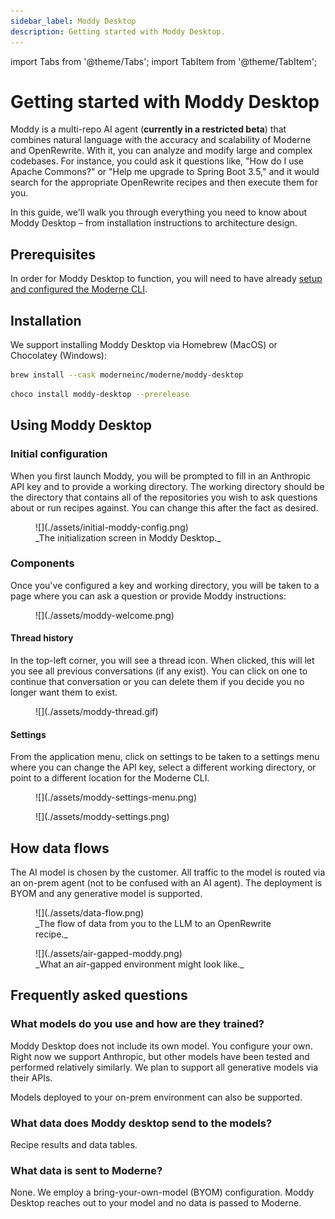 ```yaml
---
sidebar_label: Moddy Desktop
description: Getting started with Moddy Desktop.
---
```


import Tabs from '@theme/Tabs';
import TabItem from '@theme/TabItem';

# Getting started with Moddy Desktop

Moddy is a multi-repo AI agent (**currently in a restricted beta**) that combines natural language with the accuracy and scalability of Moderne and OpenRewrite. With it, you can analyze and modify large and complex codebases. For instance, you could ask it questions like, "How do I use Apache Commons?" or "Help me upgrade to Spring Boot 3.5," and it would search for the appropriate OpenRewrite recipes and then execute them for you.

In this guide, we'll walk you through everything you need to know about Moddy Desktop – from installation instructions to architecture design.

## Prerequisites

In order for Moddy Desktop to function, you will need to have already [setup and configured the Moderne CLI](../moderne-cli/getting-started/cli-intro.md).

## Installation

We support installing Moddy Desktop via Homebrew (MacOS) or Chocolatey (Windows):

<Tabs>
<TabItem value="homebrew" label="Homebrew (MacOS)">

```bash
brew install --cask moderneinc/moderne/moddy-desktop
```

</TabItem>

<TabItem value="chocolatey" label="Chocolatey (Windows)">

```bash
choco install moddy-desktop --prerelease
```
</TabItem>
</Tabs>

## Using Moddy Desktop

### Initial configuration

When you first launch Moddy, you will be prompted to fill in an Anthropic API key and to provide a working directory. The working directory should be the directory that contains all of the repositories you wish to ask questions about or run recipes against. You can change this after the fact as desired.

<figure>
  ![](./assets/initial-moddy-config.png)
  <figcaption>_The initialization screen in Moddy Desktop._</figcaption>
</figure>

### Components

Once you've configured a key and working directory, you will be taken to a page where you can ask a question or provide Moddy instructions:

<figure>
  ![](./assets/moddy-welcome.png)
  <figcaption></figcaption>
</figure>

#### Thread history

In the top-left corner, you will see a thread icon. When clicked, this will let you see all previous conversations (if any exist). You can click on one to continue that conversation or you can delete them if you decide you no longer want them to exist.

<figure>
  ![](./assets/moddy-thread.gif)
  <figcaption></figcaption>
</figure>

#### Settings

From the application menu, click on settings to be taken to a settings menu where you can change the API key, select a different working directory, or point to a different location for the Moderne CLI.

<figure>
  ![](./assets/moddy-settings-menu.png)
  <figcaption></figcaption>
</figure>

<figure>
  ![](./assets/moddy-settings.png)
  <figcaption></figcaption>
</figure>

## How data flows

The AI model is chosen by the customer. All traffic to the model is routed via an on-prem agent (not to be confused with an AI agent). The deployment is BYOM and any generative model is supported.

<figure>
  ![](./assets/data-flow.png)
  <figcaption>_The flow of data from you to the LLM to an OpenRewrite recipe._</figcaption>
</figure>

<figure>
  ![](./assets/air-gapped-moddy.png)
  <figcaption>_What an air-gapped environment might look like._</figcaption>
</figure>

## Frequently asked questions

### What models do you use and how are they trained?

Moddy Desktop does not include its own model. You configure your own. Right now we support Anthropic, but other models have been tested and performed relatively similarly. We plan to support all generative models via their APIs.

Models deployed to your on-prem environment can also be supported.

### What data does Moddy desktop send to the models?

Recipe results and data tables.

### What data is sent to Moderne?

None. We employ a bring-your-own-model (BYOM) configuration. Moddy Desktop reaches out to your model and no data is passed to Moderne.